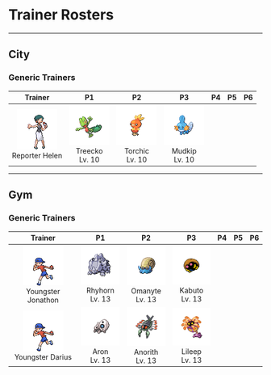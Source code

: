 # Trainer Rosters

---

## City


### Generic Trainers

| Trainer | P1 | P2 | P3 | P4 | P5 | P6 |
|:-------:|:--:|:--:|:--:|:--:|:--:|:--:|
| ![Reporter Helen](../../assets/trainers/reporter.png)<br>Reporter Helen | ![Treecko](../../assets/sprites/treecko/front.gif)<br>Treecko<br>Lv. 10 | ![Torchic](../../assets/sprites/torchic/front.gif)<br>Torchic<br>Lv. 10 | ![Mudkip](../../assets/sprites/mudkip/front.gif)<br>Mudkip<br>Lv. 10 |


---

## Gym


### Generic Trainers

| Trainer | P1 | P2 | P3 | P4 | P5 | P6 |
|:-------:|:--:|:--:|:--:|:--:|:--:|:--:|
| ![Youngster Jonathon](../../assets/trainers/youngster.png)<br>Youngster Jonathon | ![Rhyhorn](../../assets/sprites/rhyhorn/front.gif)<br>Rhyhorn<br>Lv. 13 | ![Omanyte](../../assets/sprites/omanyte/front.gif)<br>Omanyte<br>Lv. 13 | ![Kabuto](../../assets/sprites/kabuto/front.gif)<br>Kabuto<br>Lv. 13 |
| ![Youngster Darius](../../assets/trainers/youngster.png)<br>Youngster Darius | ![Aron](../../assets/sprites/aron/front.gif)<br>Aron<br>Lv. 13 | ![Anorith](../../assets/sprites/anorith/front.gif)<br>Anorith<br>Lv. 13 | ![Lileep](../../assets/sprites/lileep/front.gif)<br>Lileep<br>Lv. 13 |

